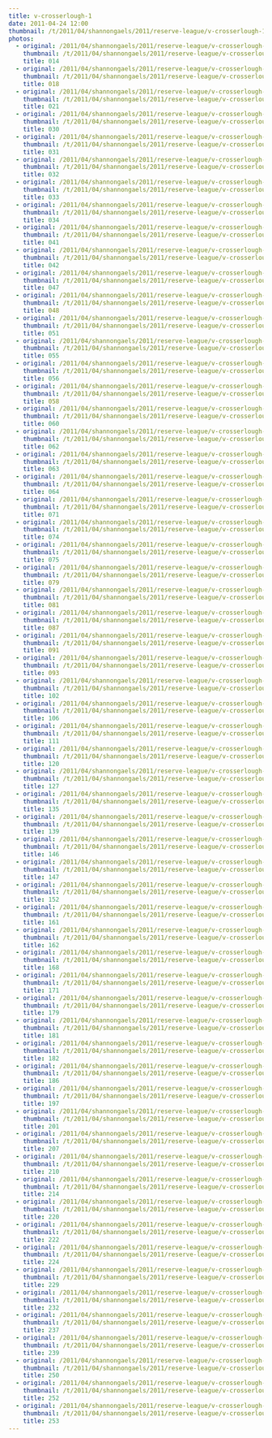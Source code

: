 ```yaml
---
title: v-crosserlough-1
date: 2011-04-24 12:00
thumbnail: /t/2011/04/shannongaels/2011/reserve-league/v-crosserlough-1/014.jpg
photos:
  - original: /2011/04/shannongaels/2011/reserve-league/v-crosserlough-1/014.jpg
    thumbnail: /t/2011/04/shannongaels/2011/reserve-league/v-crosserlough-1/014.jpg
    title: 014
  - original: /2011/04/shannongaels/2011/reserve-league/v-crosserlough-1/018.jpg
    thumbnail: /t/2011/04/shannongaels/2011/reserve-league/v-crosserlough-1/018.jpg
    title: 018
  - original: /2011/04/shannongaels/2011/reserve-league/v-crosserlough-1/021.jpg
    thumbnail: /t/2011/04/shannongaels/2011/reserve-league/v-crosserlough-1/021.jpg
    title: 021
  - original: /2011/04/shannongaels/2011/reserve-league/v-crosserlough-1/030.jpg
    thumbnail: /t/2011/04/shannongaels/2011/reserve-league/v-crosserlough-1/030.jpg
    title: 030
  - original: /2011/04/shannongaels/2011/reserve-league/v-crosserlough-1/031.jpg
    thumbnail: /t/2011/04/shannongaels/2011/reserve-league/v-crosserlough-1/031.jpg
    title: 031
  - original: /2011/04/shannongaels/2011/reserve-league/v-crosserlough-1/032.jpg
    thumbnail: /t/2011/04/shannongaels/2011/reserve-league/v-crosserlough-1/032.jpg
    title: 032
  - original: /2011/04/shannongaels/2011/reserve-league/v-crosserlough-1/033.jpg
    thumbnail: /t/2011/04/shannongaels/2011/reserve-league/v-crosserlough-1/033.jpg
    title: 033
  - original: /2011/04/shannongaels/2011/reserve-league/v-crosserlough-1/034.jpg
    thumbnail: /t/2011/04/shannongaels/2011/reserve-league/v-crosserlough-1/034.jpg
    title: 034
  - original: /2011/04/shannongaels/2011/reserve-league/v-crosserlough-1/041.jpg
    thumbnail: /t/2011/04/shannongaels/2011/reserve-league/v-crosserlough-1/041.jpg
    title: 041
  - original: /2011/04/shannongaels/2011/reserve-league/v-crosserlough-1/042.jpg
    thumbnail: /t/2011/04/shannongaels/2011/reserve-league/v-crosserlough-1/042.jpg
    title: 042
  - original: /2011/04/shannongaels/2011/reserve-league/v-crosserlough-1/047.jpg
    thumbnail: /t/2011/04/shannongaels/2011/reserve-league/v-crosserlough-1/047.jpg
    title: 047
  - original: /2011/04/shannongaels/2011/reserve-league/v-crosserlough-1/048.jpg
    thumbnail: /t/2011/04/shannongaels/2011/reserve-league/v-crosserlough-1/048.jpg
    title: 048
  - original: /2011/04/shannongaels/2011/reserve-league/v-crosserlough-1/051.jpg
    thumbnail: /t/2011/04/shannongaels/2011/reserve-league/v-crosserlough-1/051.jpg
    title: 051
  - original: /2011/04/shannongaels/2011/reserve-league/v-crosserlough-1/055.jpg
    thumbnail: /t/2011/04/shannongaels/2011/reserve-league/v-crosserlough-1/055.jpg
    title: 055
  - original: /2011/04/shannongaels/2011/reserve-league/v-crosserlough-1/056.jpg
    thumbnail: /t/2011/04/shannongaels/2011/reserve-league/v-crosserlough-1/056.jpg
    title: 056
  - original: /2011/04/shannongaels/2011/reserve-league/v-crosserlough-1/058.jpg
    thumbnail: /t/2011/04/shannongaels/2011/reserve-league/v-crosserlough-1/058.jpg
    title: 058
  - original: /2011/04/shannongaels/2011/reserve-league/v-crosserlough-1/060.jpg
    thumbnail: /t/2011/04/shannongaels/2011/reserve-league/v-crosserlough-1/060.jpg
    title: 060
  - original: /2011/04/shannongaels/2011/reserve-league/v-crosserlough-1/062.jpg
    thumbnail: /t/2011/04/shannongaels/2011/reserve-league/v-crosserlough-1/062.jpg
    title: 062
  - original: /2011/04/shannongaels/2011/reserve-league/v-crosserlough-1/063.jpg
    thumbnail: /t/2011/04/shannongaels/2011/reserve-league/v-crosserlough-1/063.jpg
    title: 063
  - original: /2011/04/shannongaels/2011/reserve-league/v-crosserlough-1/064.jpg
    thumbnail: /t/2011/04/shannongaels/2011/reserve-league/v-crosserlough-1/064.jpg
    title: 064
  - original: /2011/04/shannongaels/2011/reserve-league/v-crosserlough-1/071.jpg
    thumbnail: /t/2011/04/shannongaels/2011/reserve-league/v-crosserlough-1/071.jpg
    title: 071
  - original: /2011/04/shannongaels/2011/reserve-league/v-crosserlough-1/074.jpg
    thumbnail: /t/2011/04/shannongaels/2011/reserve-league/v-crosserlough-1/074.jpg
    title: 074
  - original: /2011/04/shannongaels/2011/reserve-league/v-crosserlough-1/075.jpg
    thumbnail: /t/2011/04/shannongaels/2011/reserve-league/v-crosserlough-1/075.jpg
    title: 075
  - original: /2011/04/shannongaels/2011/reserve-league/v-crosserlough-1/079.jpg
    thumbnail: /t/2011/04/shannongaels/2011/reserve-league/v-crosserlough-1/079.jpg
    title: 079
  - original: /2011/04/shannongaels/2011/reserve-league/v-crosserlough-1/081.jpg
    thumbnail: /t/2011/04/shannongaels/2011/reserve-league/v-crosserlough-1/081.jpg
    title: 081
  - original: /2011/04/shannongaels/2011/reserve-league/v-crosserlough-1/087.jpg
    thumbnail: /t/2011/04/shannongaels/2011/reserve-league/v-crosserlough-1/087.jpg
    title: 087
  - original: /2011/04/shannongaels/2011/reserve-league/v-crosserlough-1/091.jpg
    thumbnail: /t/2011/04/shannongaels/2011/reserve-league/v-crosserlough-1/091.jpg
    title: 091
  - original: /2011/04/shannongaels/2011/reserve-league/v-crosserlough-1/093.jpg
    thumbnail: /t/2011/04/shannongaels/2011/reserve-league/v-crosserlough-1/093.jpg
    title: 093
  - original: /2011/04/shannongaels/2011/reserve-league/v-crosserlough-1/102.jpg
    thumbnail: /t/2011/04/shannongaels/2011/reserve-league/v-crosserlough-1/102.jpg
    title: 102
  - original: /2011/04/shannongaels/2011/reserve-league/v-crosserlough-1/106.jpg
    thumbnail: /t/2011/04/shannongaels/2011/reserve-league/v-crosserlough-1/106.jpg
    title: 106
  - original: /2011/04/shannongaels/2011/reserve-league/v-crosserlough-1/111.jpg
    thumbnail: /t/2011/04/shannongaels/2011/reserve-league/v-crosserlough-1/111.jpg
    title: 111
  - original: /2011/04/shannongaels/2011/reserve-league/v-crosserlough-1/120.jpg
    thumbnail: /t/2011/04/shannongaels/2011/reserve-league/v-crosserlough-1/120.jpg
    title: 120
  - original: /2011/04/shannongaels/2011/reserve-league/v-crosserlough-1/127.jpg
    thumbnail: /t/2011/04/shannongaels/2011/reserve-league/v-crosserlough-1/127.jpg
    title: 127
  - original: /2011/04/shannongaels/2011/reserve-league/v-crosserlough-1/135.jpg
    thumbnail: /t/2011/04/shannongaels/2011/reserve-league/v-crosserlough-1/135.jpg
    title: 135
  - original: /2011/04/shannongaels/2011/reserve-league/v-crosserlough-1/139.jpg
    thumbnail: /t/2011/04/shannongaels/2011/reserve-league/v-crosserlough-1/139.jpg
    title: 139
  - original: /2011/04/shannongaels/2011/reserve-league/v-crosserlough-1/146.jpg
    thumbnail: /t/2011/04/shannongaels/2011/reserve-league/v-crosserlough-1/146.jpg
    title: 146
  - original: /2011/04/shannongaels/2011/reserve-league/v-crosserlough-1/147.jpg
    thumbnail: /t/2011/04/shannongaels/2011/reserve-league/v-crosserlough-1/147.jpg
    title: 147
  - original: /2011/04/shannongaels/2011/reserve-league/v-crosserlough-1/152.jpg
    thumbnail: /t/2011/04/shannongaels/2011/reserve-league/v-crosserlough-1/152.jpg
    title: 152
  - original: /2011/04/shannongaels/2011/reserve-league/v-crosserlough-1/161.jpg
    thumbnail: /t/2011/04/shannongaels/2011/reserve-league/v-crosserlough-1/161.jpg
    title: 161
  - original: /2011/04/shannongaels/2011/reserve-league/v-crosserlough-1/162.jpg
    thumbnail: /t/2011/04/shannongaels/2011/reserve-league/v-crosserlough-1/162.jpg
    title: 162
  - original: /2011/04/shannongaels/2011/reserve-league/v-crosserlough-1/168.jpg
    thumbnail: /t/2011/04/shannongaels/2011/reserve-league/v-crosserlough-1/168.jpg
    title: 168
  - original: /2011/04/shannongaels/2011/reserve-league/v-crosserlough-1/171.jpg
    thumbnail: /t/2011/04/shannongaels/2011/reserve-league/v-crosserlough-1/171.jpg
    title: 171
  - original: /2011/04/shannongaels/2011/reserve-league/v-crosserlough-1/179.jpg
    thumbnail: /t/2011/04/shannongaels/2011/reserve-league/v-crosserlough-1/179.jpg
    title: 179
  - original: /2011/04/shannongaels/2011/reserve-league/v-crosserlough-1/181.jpg
    thumbnail: /t/2011/04/shannongaels/2011/reserve-league/v-crosserlough-1/181.jpg
    title: 181
  - original: /2011/04/shannongaels/2011/reserve-league/v-crosserlough-1/182.jpg
    thumbnail: /t/2011/04/shannongaels/2011/reserve-league/v-crosserlough-1/182.jpg
    title: 182
  - original: /2011/04/shannongaels/2011/reserve-league/v-crosserlough-1/186.jpg
    thumbnail: /t/2011/04/shannongaels/2011/reserve-league/v-crosserlough-1/186.jpg
    title: 186
  - original: /2011/04/shannongaels/2011/reserve-league/v-crosserlough-1/197.jpg
    thumbnail: /t/2011/04/shannongaels/2011/reserve-league/v-crosserlough-1/197.jpg
    title: 197
  - original: /2011/04/shannongaels/2011/reserve-league/v-crosserlough-1/201.jpg
    thumbnail: /t/2011/04/shannongaels/2011/reserve-league/v-crosserlough-1/201.jpg
    title: 201
  - original: /2011/04/shannongaels/2011/reserve-league/v-crosserlough-1/207.jpg
    thumbnail: /t/2011/04/shannongaels/2011/reserve-league/v-crosserlough-1/207.jpg
    title: 207
  - original: /2011/04/shannongaels/2011/reserve-league/v-crosserlough-1/210.jpg
    thumbnail: /t/2011/04/shannongaels/2011/reserve-league/v-crosserlough-1/210.jpg
    title: 210
  - original: /2011/04/shannongaels/2011/reserve-league/v-crosserlough-1/214.jpg
    thumbnail: /t/2011/04/shannongaels/2011/reserve-league/v-crosserlough-1/214.jpg
    title: 214
  - original: /2011/04/shannongaels/2011/reserve-league/v-crosserlough-1/220.jpg
    thumbnail: /t/2011/04/shannongaels/2011/reserve-league/v-crosserlough-1/220.jpg
    title: 220
  - original: /2011/04/shannongaels/2011/reserve-league/v-crosserlough-1/222.jpg
    thumbnail: /t/2011/04/shannongaels/2011/reserve-league/v-crosserlough-1/222.jpg
    title: 222
  - original: /2011/04/shannongaels/2011/reserve-league/v-crosserlough-1/224.jpg
    thumbnail: /t/2011/04/shannongaels/2011/reserve-league/v-crosserlough-1/224.jpg
    title: 224
  - original: /2011/04/shannongaels/2011/reserve-league/v-crosserlough-1/229.jpg
    thumbnail: /t/2011/04/shannongaels/2011/reserve-league/v-crosserlough-1/229.jpg
    title: 229
  - original: /2011/04/shannongaels/2011/reserve-league/v-crosserlough-1/232.jpg
    thumbnail: /t/2011/04/shannongaels/2011/reserve-league/v-crosserlough-1/232.jpg
    title: 232
  - original: /2011/04/shannongaels/2011/reserve-league/v-crosserlough-1/237.jpg
    thumbnail: /t/2011/04/shannongaels/2011/reserve-league/v-crosserlough-1/237.jpg
    title: 237
  - original: /2011/04/shannongaels/2011/reserve-league/v-crosserlough-1/239.jpg
    thumbnail: /t/2011/04/shannongaels/2011/reserve-league/v-crosserlough-1/239.jpg
    title: 239
  - original: /2011/04/shannongaels/2011/reserve-league/v-crosserlough-1/250.jpg
    thumbnail: /t/2011/04/shannongaels/2011/reserve-league/v-crosserlough-1/250.jpg
    title: 250
  - original: /2011/04/shannongaels/2011/reserve-league/v-crosserlough-1/252.jpg
    thumbnail: /t/2011/04/shannongaels/2011/reserve-league/v-crosserlough-1/252.jpg
    title: 252
  - original: /2011/04/shannongaels/2011/reserve-league/v-crosserlough-1/253.jpg
    thumbnail: /t/2011/04/shannongaels/2011/reserve-league/v-crosserlough-1/253.jpg
    title: 253
---
```


